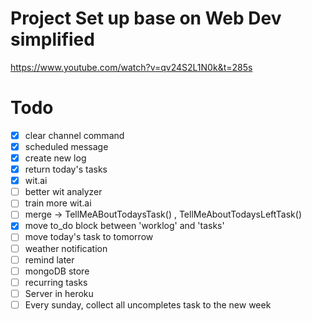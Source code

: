 # Project Set up base on Web Dev simplified
https://www.youtube.com/watch?v=qv24S2L1N0k&t=285s

# Todo
- [x] clear channel command 
- [x] scheduled message
- [x] create new log
- [x] return today's tasks
- [x] wit.ai
- [ ] better wit analyzer
- [ ] train more wit.ai
- [ ] merge -> TellMeABoutTodaysTask() , TellMeAboutTodaysLeftTask()
- [x] move to_do block between 'worklog' and 'tasks'
- [ ] move today's task to tomorrow
- [ ] weather notification
- [ ] remind later
- [ ] mongoDB store
- [ ] recurring tasks
- [ ] Server in heroku
- [ ] Every sunday, collect all uncompletes task to the new week